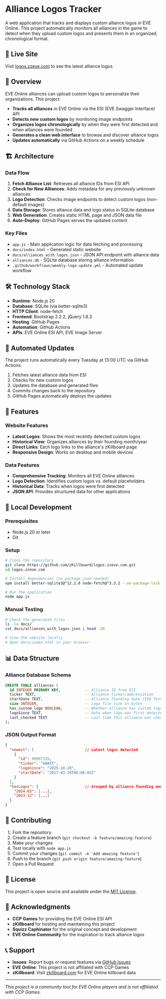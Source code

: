# Alliance Logos Tracker

A web application that tracks and displays custom alliance logos in EVE Online. This project automatically monitors all alliances in the game to detect when they upload custom logos and presents them in an organized, chronological format.

## 🚀 Live Site

Visit [logos.zzeve.com](https://logos.zzeve.com) to see the latest alliance logos.

## 📖 Overview

EVE Online alliances can upload custom logos to personalize their organizations. This project:

- **Tracks all alliances** in EVE Online via the ESI (EVE Swagger Interface) API
- **Detects new custom logos** by monitoring image endpoints
- **Organizes logos chronologically** by when they were first detected and when alliances were founded
- **Generates a clean web interface** to browse and discover alliance logos
- **Updates automatically** via GitHub Actions on a weekly schedule

## 🏗️ Architecture

### Data Flow
1. **Fetch Alliance List**: Retrieves all alliance IDs from ESI API
2. **Check for New Alliances**: Adds metadata for any previously unknown alliances
3. **Logo Detection**: Checks image endpoints to detect custom logos (non-default images)
4. **Data Storage**: Stores alliance data and logo status in SQLite database
5. **Web Generation**: Creates static HTML page and JSON data file
6. **Auto-Deploy**: GitHub Pages serves the updated content

### Key Files
- `app.js` - Main application logic for data fetching and processing
- `docs/index.html` - Generated static website
- `docs/alliances_with_logos.json` - JSON API endpoint with alliance data
- `alliances.db` - SQLite database storing alliance information
- `.github/workflows/weekly-logo-update.yml` - Automated update workflow

## 🛠️ Technology Stack

- **Runtime**: Node.js 20
- **Database**: SQLite (via better-sqlite3)
- **HTTP Client**: node-fetch
- **Frontend**: Bootstrap 2.2.2, jQuery 1.8.3
- **Hosting**: GitHub Pages
- **Automation**: GitHub Actions
- **APIs**: EVE Online ESI API, EVE Image Server

## 🔄 Automated Updates

The project runs automatically every Tuesday at 13:00 UTC via GitHub Actions:

1. Fetches latest alliance data from ESI
2. Checks for new custom logos
3. Updates the database and generated files
4. Commits changes back to the repository
5. GitHub Pages automatically deploys the updates

## 🎯 Features

### Website Features
- **Latest Logos**: Shows the most recently detected custom logos
- **Historical View**: Organizes alliances by their founding month/year
- **Direct Links**: Each logo links to the alliance's zKillboard page
- **Responsive Design**: Works on desktop and mobile devices

### Data Features
- **Comprehensive Tracking**: Monitors all EVE Online alliances
- **Logo Detection**: Identifies custom logos vs. default placeholders
- **Historical Data**: Tracks when logos were first detected
- **JSON API**: Provides structured data for other applications

## 🚀 Local Development

### Prerequisites
- Node.js 20 or later
- Git

### Setup
```bash
# Clone the repository
git clone https://github.com/zKillboard/logos.zzeve.com.git
cd logos.zzeve.com

# Install dependencies (no package.json needed)
npm install better-sqlite3@^12.2.0 node-fetch@^3.3.2 --no-package-lock --no-save

# Run the application
node app.js
```

### Manual Testing
```bash
# Check the generated files
ls -la docs/
cat docs/alliances_with_logos.json | head -20

# View the website locally
# Open docs/index.html in your browser
```

## 📊 Data Structure

### Alliance Database Schema
```sql
CREATE TABLE alliances (
  id INTEGER PRIMARY KEY,           -- Alliance ID from ESI
  ticker TEXT,                      -- Alliance ticker/abbreviation
  startDate TEXT,                   -- Alliance founding date (ISO format)
  size INTEGER,                     -- Logo file size in bytes
  has_custom_logo BOOLEAN,          -- Whether alliance has custom logo
  logoSince TEXT,                   -- Date when logo was first detected
  last_checked TEXT                 -- Last time this alliance was checked
);
```

### JSON Output Format
```json
{
  "newest": [                       // Latest logos detected
    {
      "id": 99007335,
      "ticker": "HABIT",
      "logoSince": "2025-10-28",
      "startDate": "2017-03-26T06:06:02Z"
    }
  ],
  "hasLogos": {                     // Grouped by alliance founding month
    "2024-03": [...],
    "2023-12": [...]
  }
}
```

## 🤝 Contributing

1. Fork the repository
2. Create a feature branch (`git checkout -b feature/amazing-feature`)
3. Make your changes
4. Test locally with `node app.js`
5. Commit your changes (`git commit -m 'Add amazing feature'`)
6. Push to the branch (`git push origin feature/amazing-feature`)
7. Open a Pull Request

## 📝 License

This project is open source and available under the [MIT License](LICENSE).

## 🙏 Acknowledgments

- **CCP Games** for providing the EVE Online ESI API
- **zKillboard** for hosting and maintaining this project
- **Squizz Caphinator** for the original concept and development
- **EVE Online Community** for the inspiration to track alliance logos

## 📞 Support

- **Issues**: Report bugs or request features via [GitHub Issues](https://github.com/zKillboard/logos.zzeve.com/issues)
- **EVE Online**: This project is not affiliated with CCP Games
- **zKillboard**: Visit [zkillboard.com](https://zkillboard.com) for EVE Online killboard data

---

*This project is a community tool for EVE Online players and is not affiliated with CCP Games.*
